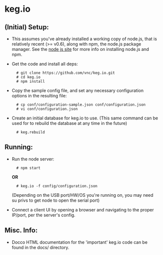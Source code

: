 # keg.io

## (Initial) Setup:

- This assumes you've already installed a working copy of node.js, that is relatively recent (>= v0.6), along with npm, the node.js package manager.  See the [node js site](http://nodejs.org/) for more info on installing node.js and npm.

- Get the code and install all deps:

        # git clone https://github.com/vnc/keg.io.git
	    # cd keg.io
	    # npm install

- Copy the sample config file, and set any necessary configuration options in the resulting file:

        # cp conf/configuration-sample.json conf/configuration.json
		# vi conf/configuration.json

- Create an initial database for keg.io to use.  (This same command can be used for to rebuild the database at any time in the future)

		# keg.rebuild

## Running:
- Run the node server:

		# npm start
	**OR**

		# keg.io -f config/configuration.json
  (Depending on the USB port/HW/OS you're running on, you may need su privs to get node to open the serial port)

- Connect a client UI by opening a browser and navigating to the proper IP/port, per the server's config.

## Misc. Info:
- Docco HTML documentation for the 'important' keg.io code can be found in the docs/ directory.